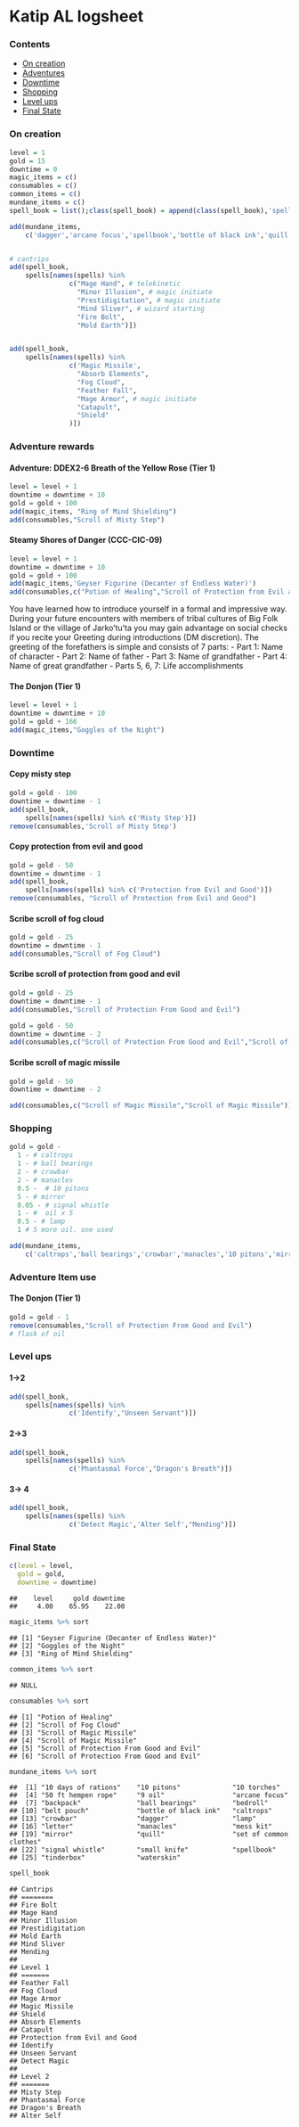 Katip AL logsheet
================

### Contents

  - [On creation](#on-creation)
  - [Adventures](#adventures)
  - [Downtime](#downtime)
  - [Shopping](#shopping)
  - [Level ups](#level-ups)
  - [Final State](#final-state)

### On creation

``` r
level = 1
gold = 15
downtime = 0
magic_items = c()
consumables = c()
common_items = c()
mundane_items = c()
spell_book = list();class(spell_book) = append(class(spell_book),'spellList')

add(mundane_items,
    c('dagger','arcane focus','spellbook','bottle of black ink','quill','small knife','letter','set of common clothes','belt pouch','backpack','bedroll','mess kit','tinderbox','10 torches','10 days of rations','waterskin',"50 ft hempen rope"))


# cantrips
add(spell_book,
    spells[names(spells) %in% 
               c("Mage Hand", # telekinetic
                 "Minor Illusion", # magic initiate
                 "Prestidigitation", # magic initiate
                 "Mind Sliver", # wizard starting
                 "Fire Bolt",
                 "Mold Earth")])


add(spell_book,
    spells[names(spells) %in% 
               c('Magic Missile',
                 "Absorb Elements",
                 "Fog Cloud",
                 "Feather Fall",
                 "Mage Armor", # magic initiate
                 "Catapult",
                 "Shield"
               )])
```

### Adventure rewards

#### Adventure: DDEX2-6 Breath of the Yellow Rose (Tier 1)

``` r
level = level + 1
downtime = downtime + 10
gold = gold + 100
add(magic_items, "Ring of Mind Shielding")
add(consumables,"Scroll of Misty Step")
```

#### Steamy Shores of Danger (CCC-CIC-09)

``` r
level = level + 1
downtime = downtime + 10
gold = gold + 100
add(magic_items,'Geyser Figurine (Decanter of Endless Water)')
add(consumables,c("Potion of Healing","Scroll of Protection from Evil and Good"))
```

You have learned how to introduce yourself in a formal and impressive
way. During your future encounters with members of tribal cultures of
Big Folk Island or the village of Jarko’tu’ta you may gain advantage on
social checks if you recite your Greeting during introductions (DM
discretion). The greeting of the forefathers is simple and consists of 7
parts: - Part 1: Name of character - Part 2: Name of father - Part 3:
Name of grandfather - Part 4: Name of great grandfather - Parts 5, 6, 7:
Life accomplishments

#### The Donjon (Tier 1)

``` r
level = level + 1
downtime = downtime + 10
gold = gold + 166
add(magic_items,"Goggles of the Night")
```

### Downtime

#### Copy misty step

``` r
gold = gold - 100
downtime = downtime - 1
add(spell_book,
    spells[names(spells) %in% c('Misty Step')])
remove(consumables,'Scroll of Misty Step')
```

#### Copy protection from evil and good

``` r
gold = gold - 50
downtime = downtime - 1
add(spell_book,
    spells[names(spells) %in% c('Protection from Evil and Good')])
remove(consumables, "Scroll of Protection from Evil and Good")
```

#### Scribe scroll of fog cloud

``` r
gold = gold - 25
downtime = downtime - 1
add(consumables,"Scroll of Fog Cloud")
```

#### Scribe scroll of protection from good and evil

``` r
gold = gold - 25
downtime = downtime - 1
add(consumables,"Scroll of Protection From Good and Evil")

gold = gold - 50
downtime = downtime - 2
add(consumables,c("Scroll of Protection From Good and Evil","Scroll of Protection From Good and Evil"))
```

#### Scribe scroll of magic missile

``` r
gold = gold - 50
downtime = downtime - 2

add(consumables,c("Scroll of Magic Missile","Scroll of Magic Missile"))
```

### Shopping

``` r
gold = gold - 
  1 - # caltrops
  1 - # ball bearings
  2 - # crowbar
  2 - # manacles
  0.5 -  # 10 pitons
  5 - # mirror
  0.05 - # signal whistle
  1 - #  oil x 5
  0.5 - # lamp
  1 # 5 more oil. one used

add(mundane_items,
    c('caltrops','ball bearings','crowbar','manacles','10 pitons','mirror','signal whistle','9 oil','lamp'))
```

### Adventure Item use

#### The Donjon (Tier 1)

``` r
gold = gold - 1
remove(consumables,"Scroll of Protection From Good and Evil")
# flask of oil
```

### Level ups

#### 1-\>2

``` r
add(spell_book,
    spells[names(spells) %in% 
               c('Identify',"Unseen Servant")])
```

#### 2-\>3

``` r
add(spell_book,
    spells[names(spells) %in% 
               c('Phantasmal Force',"Dragon's Breath")])
```

#### 3-\> 4

``` r
add(spell_book,
    spells[names(spells) %in% 
               c('Detect Magic','Alter Self',"Mending")])
```

### Final State

``` r
c(level = level,
  gold = gold,
  downtime = downtime)
```

    ##    level     gold downtime 
    ##     4.00    65.95    22.00

``` r
magic_items %>% sort
```

    ## [1] "Geyser Figurine (Decanter of Endless Water)"
    ## [2] "Goggles of the Night"                       
    ## [3] "Ring of Mind Shielding"

``` r
common_items %>% sort
```

    ## NULL

``` r
consumables %>% sort
```

    ## [1] "Potion of Healing"                      
    ## [2] "Scroll of Fog Cloud"                    
    ## [3] "Scroll of Magic Missile"                
    ## [4] "Scroll of Magic Missile"                
    ## [5] "Scroll of Protection From Good and Evil"
    ## [6] "Scroll of Protection From Good and Evil"

``` r
mundane_items %>% sort
```

    ##  [1] "10 days of rations"    "10 pitons"             "10 torches"           
    ##  [4] "50 ft hempen rope"     "9 oil"                 "arcane focus"         
    ##  [7] "backpack"              "ball bearings"         "bedroll"              
    ## [10] "belt pouch"            "bottle of black ink"   "caltrops"             
    ## [13] "crowbar"               "dagger"                "lamp"                 
    ## [16] "letter"                "manacles"              "mess kit"             
    ## [19] "mirror"                "quill"                 "set of common clothes"
    ## [22] "signal whistle"        "small knife"           "spellbook"            
    ## [25] "tinderbox"             "waterskin"

``` r
spell_book
```

    ## Cantrips
    ## ========
    ## Fire Bolt
    ## Mage Hand
    ## Minor Illusion
    ## Prestidigitation
    ## Mold Earth
    ## Mind Sliver
    ## Mending
    ## 
    ## Level 1
    ## =======
    ## Feather Fall
    ## Fog Cloud
    ## Mage Armor
    ## Magic Missile
    ## Shield
    ## Absorb Elements
    ## Catapult
    ## Protection from Evil and Good
    ## Identify
    ## Unseen Servant
    ## Detect Magic
    ## 
    ## Level 2
    ## =======
    ## Misty Step
    ## Phantasmal Force
    ## Dragon's Breath
    ## Alter Self
